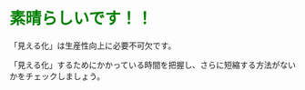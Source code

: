 # <span style="color: green;">素晴らしいです！！</span>

「見える化」は生産性向上に必要不可欠です。

「見える化」するためにかかっている時間を把握し、さらに短縮する方法がないかをチェックしましょう。
